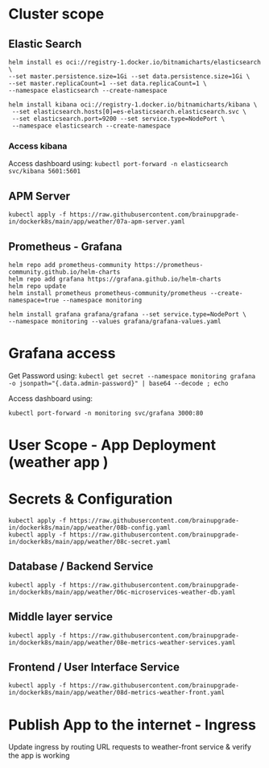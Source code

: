
# Cluster scope

## Elastic Search

```
helm install es oci://registry-1.docker.io/bitnamicharts/elasticsearch \ 
--set master.persistence.size=1Gi --set data.persistence.size=1Gi \ 
--set master.replicaCount=1 --set data.replicaCount=1 \ 
--namespace elasticsearch --create-namespace

helm install kibana oci://registry-1.docker.io/bitnamicharts/kibana \ 
 --set elasticsearch.hosts[0]=es-elasticsearch.elasticsearch.svc \ 
 --set elasticsearch.port=9200 --set service.type=NodePort \ 
 --namespace elasticsearch --create-namespace

```

### Access kibana

Access dashboard using:
`kubectl port-forward -n elasticsearch svc/kibana 5601:5601`


## APM Server

`kubectl apply -f https://raw.githubusercontent.com/brainupgrade-in/dockerk8s/main/app/weather/07a-apm-server.yaml`

## Prometheus - Grafana

```
helm repo add prometheus-community https://prometheus-community.github.io/helm-charts
helm repo add grafana https://grafana.github.io/helm-charts
helm repo update
helm install prometheus prometheus-community/prometheus --create-namespace=true --namespace monitoring

helm install grafana grafana/grafana --set service.type=NodePort \
--namespace monitoring --values grafana/grafana-values.yaml
```

# Grafana access

Get Password using: `kubectl get secret --namespace monitoring grafana -o jsonpath="{.data.admin-password}" | base64 --decode ; echo`

Access dashboard using:

`kubectl port-forward -n monitoring svc/grafana 3000:80`

# User Scope - App Deployment (weather app )

# Secrets & Configuration

```
kubectl apply -f https://raw.githubusercontent.com/brainupgrade-in/dockerk8s/main/app/weather/08b-config.yaml
kubectl apply -f https://raw.githubusercontent.com/brainupgrade-in/dockerk8s/main/app/weather/08c-secret.yaml

```

## Database / Backend Service

`kubectl apply -f https://raw.githubusercontent.com/brainupgrade-in/dockerk8s/main/app/weather/06c-microservices-weather-db.yaml`

## Middle layer service

`kubectl apply -f https://raw.githubusercontent.com/brainupgrade-in/dockerk8s/main/app/weather/08e-metrics-weather-services.yaml`

## Frontend / User Interface Service

`kubectl apply -f https://raw.githubusercontent.com/brainupgrade-in/dockerk8s/main/app/weather/08d-metrics-weather-front.yaml`

# Publish App to the internet - Ingress

Update ingress by routing URL requests to weather-front service & verify the app is working
